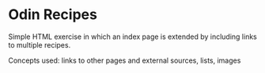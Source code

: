 # Odin Recipes

Simple HTML exercise in which an index page is extended by including links to multiple recipes.

Concepts used: links to other pages and external sources, lists, images